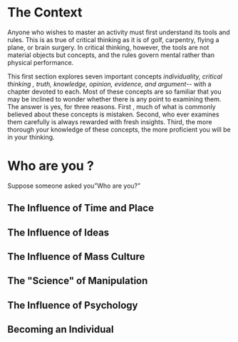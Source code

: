 # The Context
Anyone who wishes to master an activity must first understand its tools and rules. This is as true of critical thinking as it is of golf,
carpentry, flying a plane, or brain surgery. In critical thinking, however, the tools are not material objects but concepts, and the rules govern mental rather than physical performance.

This first section explores seven important concepts *individuality, critical thinking , truth, knowledge, opinion, evidence, and argument*-- with a chapter devoted to each. Most of these
concepts are so familiar that you may be inclined to wonder whether there is any point to examining them. The answer is yes, for three reasons. First , much of what  is commonly believed  about these concepts
is mistaken. Second, who ever examines them carefully is always rewarded with fresh insights. Third, the more thorough your knowledge of these concepts, the more proficient you will be in your thinking.


# Who are you ?
Suppose someone asked you”Who are you?”

## The Influence of Time and Place
## The Influence of Ideas
## The Influence of Mass Culture
## The "Science" of Manipulation
## The Influence of Psychology
## Becoming an Individual